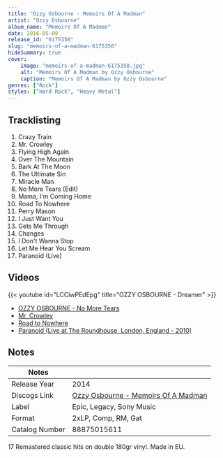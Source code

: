 ```yaml
---
title: "Ozzy Osbourne - Memoirs Of A Madman"
artist: "Ozzy Osbourne"
album_name: "Memoirs Of A Madman"
date: 2016-05-09
release_id: "6175350"
slug: "memoirs-of-a-madman-6175350"
hideSummary: true
cover:
    image: "memoirs-of-a-madman-6175350.jpg"
    alt: "Memoirs Of A Madman by Ozzy Osbourne"
    caption: "Memoirs Of A Madman by Ozzy Osbourne"
genres: ["Rock"]
styles: ["Hard Rock", "Heavy Metal"]
---
```


## Tracklisting
1. Crazy Train
2. Mr. Crowley
3. Flying High Again
4. Over The Mountain
5. Bark At The Moon
6. The Ultimate Sin
7. Miracle Man
8. No More Tears (Edit)
9. Mama, I'm Coming Home
10. Road To Nowhere
11. Perry Mason
12. I Just Want You
13. Gets Me Through
14. Changes
15. I Don't Wanna Stop
16. Let Me Hear You Scream
17. Paranoid (Live)

## Videos
{{< youtube id="LCCiwPEdEpg" title="OZZY OSBOURNE - Dreamer" >}}
- [OZZY OSBOURNE - No More Tears](https://www.youtube.com/watch?v=CprfjfN5PRs)
- [Mr. Crowley](https://www.youtube.com/watch?v=4Rtq63cdTro)
- [Road to Nowhere](https://www.youtube.com/watch?v=9I53DlflmlI)
- [Paranoid (Live at The Roundhouse, London, England - 2010)](https://www.youtube.com/watch?v=uUsqxqRCuig)


## Notes

| Notes          |             |
| ---------------| ----------- |
| Release Year   | 2014 |
| Discogs Link   | [Ozzy Osbourne - Memoirs Of A Madman](https://www.discogs.com/release/6175350-Ozzy-Osbourne-Memoirs-Of-A-Madman) |
| Label          | Epic, Legacy, Sony Music |
| Format         | 2xLP, Comp, RM, Gat |
| Catalog Number | 88875015611 |

17 Remastered classic hits on double 180gr vinyl. Made in EU.

